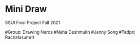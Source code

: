 # Mini Draw

SSUI Final Project
Fall 2021

#Group: Drawing Nerds
#Neha Deshmukh
#Jenny Song
#Tadpol Rachatasumrit

